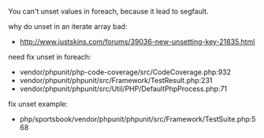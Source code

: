 You can't unset values in foreach, because it lead to segfault.

why do unset in an iterate array bad:
- http://www.justskins.com/forums/39036-new-unsetting-key-21835.html

need fix unset in foreach:
- vendor/phpunit/php-code-coverage/src/CodeCoverage.php:932
- vendor/phpunit/phpunit/src/Framework/TestResult.php:231
- vendor/phpunit/phpunit/src/Util/PHP/DefaultPhpProcess.php:71

fix unset example:
- php/sportsbook/vendor/phpunit/phpunit/src/Framework/TestSuite.php:568
